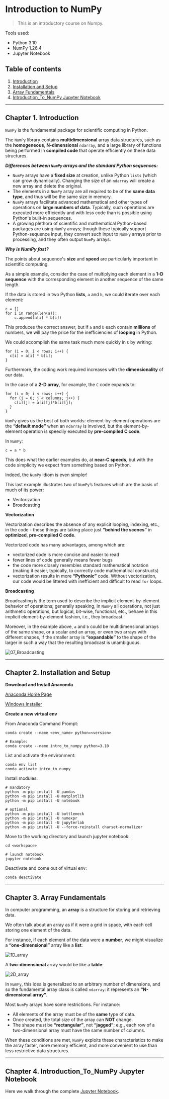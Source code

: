 # Introduction to NumPy

> This is an introductory course on Numpy.

Tools used:

- Python 3.10
- NumPy 1.26.4
- Jupyter Notebook

## Table of contents

1. [Introduction](https://github.com/backstreetbrogrammer/53_IntroductionToNumPy?tab=readme-ov-file#chapter-1-introduction)
2. [Installation and Setup](https://github.com/backstreetbrogrammer/53_IntroductionToNumPy?tab=readme-ov-file#chapter-2-installation-and-setup)
3. [Array Fundamentals](https://github.com/backstreetbrogrammer/53_IntroductionToNumPy?tab=readme-ov-file#chapter-3-array-fundamentals)
4. [Introduction_To_NumPy Jupyter Notebook](https://github.com/backstreetbrogrammer/53_IntroductionToNumPy/blob/main/Introduction_To_NumPy.ipynb)

---

## Chapter 1. Introduction

`NumPy` is the fundamental package for scientific computing in Python.

The `NumPy` library contains **multidimensional** array data structures, such as the **homogeneous**, **N-dimensional**
`ndarray`, and a large library of functions being performed in **compiled code** that operate efficiently on these data
structures.

_**Differences between `NumPy` arrays and the standard Python sequences:**_

- `NumPy` arrays have a **fixed size** at creation, unlike Python `lists` (which can grow dynamically). Changing the
  size of an `ndarray` will create a new array and delete the original.
- The elements in a `NumPy` array are all required to be of the **same data type**, and thus will be the same size in
  memory.
- `NumPy` arrays facilitate advanced mathematical and other types of operations on **large numbers of data**. Typically,
  such operations are executed more efficiently and with less code than is possible using Python's built-in sequences.
- A growing plethora of scientific and mathematical Python-based packages are using `NumPy` arrays; though these
  typically support Python-sequence input, they convert such input to `NumPy` arrays prior to processing, and they often
  output `NumPy` arrays.

_**Why is NumPy fast?**_

The points about sequence's **size** and **speed** are particularly important in scientific computing.

As a simple example, consider the case of multiplying each element in a **1-D sequence** with the corresponding element
in another sequence of the same length.

If the data is stored in two Python **lists**, `a` and `b`, we could iterate over each element:

```
c = []
for i in range(len(a)):
    c.append(a[i] * b[i])
```

This produces the correct answer, but if `a` and `b` each contain **millions** of numbers, we will pay the price for the
inefficiencies of **looping** in Python.

We could accomplish the same task much more quickly in `C` by writing:

```
for (i = 0; i < rows; i++) {
  c[i] = a[i] * b[i];
}
```

Furthermore, the coding work required increases with the **dimensionality** of our data.

In the case of a **2-D array**, for example, the `C` code expands to:

```
for (i = 0; i < rows; i++) {
  for (j = 0; j < columns; j++) {
    c[i][j] = a[i][j]*b[i][j];
  }
}
```

`NumPy` gives us the best of both worlds: element-by-element operations are the **“default mode”** when an `ndarray` is
involved, but the element-by-element operation is speedily executed by **pre-compiled C code**.

In `NumPy`:

```
c = a * b
```

This does what the earlier examples do, at **near-C speeds**, but with the code simplicity we expect from something
based on Python.

Indeed, the `NumPy` idiom is even simpler!

This last example illustrates two of `NumPy`’s features which are the basis of much of its power:

- Vectorization
- Broadcasting

**Vectorization**

Vectorization describes the absence of any explicit looping, indexing, etc., in the code - these things are taking place
just **“behind the scenes”** in **optimized**, **pre-compiled C code**.

Vectorized code has many advantages, among which are:

- vectorized code is more concise and easier to read
- fewer lines of code generally means fewer bugs
- the code more closely resembles standard mathematical notation (making it easier, typically, to correctly code
  mathematical constructs)
- vectorization results in more **“Pythonic”** code. Without vectorization, our code would be littered with inefficient
  and difficult to read `for` loops.

**Broadcasting**

Broadcasting is the term used to describe the implicit element-by-element behavior of operations; generally speaking, in
`NumPy` all operations, not just arithmetic operations, but logical, bit-wise, functional, etc., behave in this implicit
element-by-element fashion, i.e., they broadcast.

Moreover, in the example above, `a` and `b` could be multidimensional arrays of the same shape, or a scalar and an
array, or even two arrays with different shapes, if the smaller array is **“expandable”** to the shape of the larger in
such a way that the resulting broadcast is unambiguous.

![07_Broadcasting](07_Broadcasting.PNG)

---

## Chapter 2. Installation and Setup

**Download and Install Anaconda**

[Anaconda Home Page](https://www.anaconda.com/)

[Windows Installer](https://repo.anaconda.com/archive/Anaconda3-2024.02-1-Windows-x86_64.exe)

**Create a new virtual env**

From Anaconda Command Prompt:

```
conda create --name <env_name> python=<version>

# Example:
conda create --name intro_to_numpy python=3.10
```

List and activate the environment:

```
conda env list
conda activate intro_to_numpy
```

Install modules:

```
# mandatory
python -m pip install -U pandas
python -m pip install -U matplotlib
python -m pip install -U notebook

# optional
python -m pip install -U bottleneck
python -m pip install -U numexpr
python -m pip install -U jupyterlab
python -m pip install -U --force-reinstall charset-normalizer  
```

Move to the working directory and launch jupyter notebook:

```
cd <workspace>

# launch notebook
jupyter notebook
```

Deactivate and come out of virtual env:

```
conda deactivate
```

---

## Chapter 3. Array Fundamentals

In computer programming, an **array** is a structure for storing and retrieving data.

We often talk about an array as if it were a grid in space, with each cell storing one element of the data.

For instance, if each element of the data were a **number**, we might visualize a **“one-dimensional”** array like a
**list**:

![1D_array](01_1D_array.PNG)

A **two-dimensional** array would be like a **table**:

![2D_array](02_2D_array.PNG)

In `NumPy`, this idea is generalized to an arbitrary number of dimensions, and so the fundamental array class is called
`ndarray`: it represents an **“N-dimensional array”**.

Most `NumPy` arrays have some restrictions. For instance:

- All elements of the array must be of the **same** type of data.
- Once created, the total size of the array can **NOT** change.
- The shape must be **“rectangular”**, not **“jagged”**; e.g., each row of a two-dimensional array must have the same
  number of columns.

When these conditions are met, `NumPy` exploits these characteristics to make the array faster, more memory efficient,
and more convenient to use than less restrictive data structures.

---

## Chapter 4. Introduction_To_NumPy Jupyter Notebook

Here we walk through the complete
[Jupyter Notebook](https://github.com/backstreetbrogrammer/53_IntroductionToNumPy/blob/main/Introduction_To_NumPy.ipynb).



